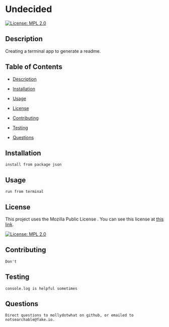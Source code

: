 # Undecided
  [![License: MPL 2.0](https://img.shields.io/badge/License-MPL_2.0-brightgreen.svg)](https://opensource.org/licenses/MPL-2.0)

  ## Description
  Creating a terminal app to generate a readme.

  ## Table of Contents
  
   - [Description](#description)

   - [Installation](#installation)

   - [Usage](#usage)

   - [License](#license)
    
   - [Contributing](#contributing)

   - [Testing](#testing)

   - [Questions](#questions)


  ## Installation
  
    install from package json


  ## Usage
  
    run from terminal


  ## License
  
    
  This project uses the Mozilla Public License . You can see this license at [this link](https://opensource.org/licenses/MPL-2.0).
 
  [![License: MPL 2.0](https://img.shields.io/badge/License-MPL_2.0-brightgreen.svg)](https://opensource.org/licenses/MPL-2.0)
  


  ## Contributing
  
    Don't


  ## Testing

    console.log is helpful sometimes


  ## Questions

    Direct questions to mollydotwhat on github, or emailed to notsearchable@fake.io.

